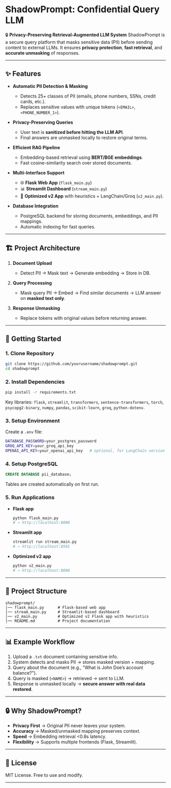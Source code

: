 # ShadowPrompt: Confidential Query LLM

🔒 **Privacy-Preserving Retrieval-Augmented LLM System**
ShadowPrompt is a secure query platform that masks sensitive data (PII) before sending content to external LLMs. It ensures **privacy protection**, **fast retrieval**, and **accurate unmasking** of responses.

---

## ✨ Features

* **Automatic PII Detection & Masking**

  * Detects 25+ classes of PII (emails, phone numbers, SSNs, credit cards, etc.).
  * Replaces sensitive values with unique tokens (`<EMAIL>`, `<PHONE_NUMBER_1>`).

* **Privacy-Preserving Queries**

  * User text is **sanitized before hitting the LLM API**.
  * Final answers are unmasked locally to restore original terms.

* **Efficient RAG Pipeline**

  * Embedding-based retrieval using **BERT/BGE embeddings**.
  * Fast cosine-similarity search over stored documents.

* **Multi-Interface Support**

  * 🌐 **Flask Web App** (`flask_main.py`)
  * 📊 **Streamlit Dashboard** (`stream_main.py`)
  * 🧩 **Optimized v2 App** with heuristics + LangChain/Groq (`v2_main.py`).

* **Database Integration**

  * PostgreSQL backend for storing documents, embeddings, and PII mappings.
  * Automatic indexing for fast queries.

---

## 🏗️ Project Architecture

1. **Document Upload**

   * Detect PII → Mask text → Generate embedding → Store in DB.
2. **Query Processing**

   * Mask query PII → Embed → Find similar documents → LLM answer on **masked text only**.
3. **Response Unmasking**

   * Replace tokens with original values before returning answer.

---

## 🚀 Getting Started

### 1. Clone Repository

```bash
git clone https://github.com/yourusername/shadowprompt.git
cd shadowprompt
```

### 2. Install Dependencies

```bash
pip install -r requirements.txt
```

Key libraries:
`flask`, `streamlit`, `transformers`, `sentence-transformers`, `torch`,
`psycopg2-binary`, `numpy`, `pandas`, `scikit-learn`, `groq`, `python-dotenv`.

### 3. Setup Environment

Create a `.env` file:

```bash
DATABASE_PASSWORD=your_postgres_password
GROQ_API_KEY=your_groq_api_key
OPENAI_API_KEY=your_openai_api_key   # optional, for LangChain version
```

### 4. Setup PostgreSQL

```sql
CREATE DATABASE pii_database;
```

Tables are created automatically on first run.

### 5. Run Applications

* **Flask app**

  ```bash
  python flask_main.py
  # → http://localhost:8000
  ```
* **Streamlit app**

  ```bash
  streamlit run stream_main.py
  # → http://localhost:8501
  ```
* **Optimized v2 app**

  ```bash
  python v2_main.py
  # → http://localhost:8000
  ```

---

## 📂 Project Structure

```
shadowprompt/
│── flask_main.py      # Flask-based web app
│── stream_main.py     # Streamlit-based dashboard
│── v2_main.py         # Optimized v2 Flask app with heuristics
│── README.md          # Project documentation
```

---

## 📊 Example Workflow

1. Upload a `.txt` document containing sensitive info.
2. System detects and masks PII → stores masked version + mapping.
3. Query about the document (e.g., "What is John Doe’s account balance?").
4. Query is masked (`<NAME>`) → retrieved → sent to LLM.
5. Response is unmasked locally → **secure answer with real data restored**.

---

## 🔒 Why ShadowPrompt?

* **Privacy First** → Original PII never leaves your system.
* **Accuracy** → Masked/unmasked mapping preserves context.
* **Speed** → Embedding retrieval <0.8s latency.
* **Flexibility** → Supports multiple frontends (Flask, Streamlit).

---

## 📜 License

MIT License. Free to use and modify.

---
